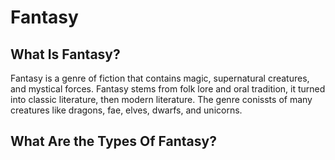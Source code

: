 # Fantasy


## What Is Fantasy?


Fantasy is a genre of fiction that contains magic, supernatural creatures, and mystical forces. Fantasy stems from folk lore and oral tradition, it turned into classic literature, then modern literature. The genre conissts of many creatures like dragons, fae, elves, dwarfs, and unicorns.

## What Are the Types Of Fantasy?
